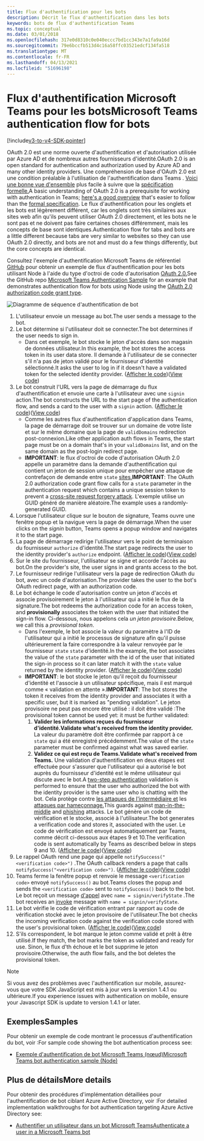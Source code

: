 ```yaml
---
title: Flux d'authentification pour les bots
description: Décrit le flux d'authentification dans les bots
keywords: bots de flux d'authentification Teams
ms.topic: conceptual
ms.date: 03/01/2018
ms.openlocfilehash: 317e0d8310c0e040eccc7bd1cc343e7a1fa9a16d
ms.sourcegitcommit: 79e6bccfb513d4c16a58ffc03521edcf134fa518
ms.translationtype: MT
ms.contentlocale: fr-FR
ms.lasthandoff: 04/13/2021
ms.locfileid: "51696198"
---
```

# <a name="microsoft-teams-authentication-flow-for-bots"></a><span data-ttu-id="f6f43-104">Flux d'authentification Microsoft Teams pour les bots</span><span class="sxs-lookup"><span data-stu-id="f6f43-104">Microsoft Teams authentication flow for bots</span></span>

[!include[v3-to-v4-SDK-pointer](~/includes/v3-to-v4-pointer-bots.md)]

<span data-ttu-id="f6f43-105">OAuth 2.0 est une norme ouverte d'authentification et d'autorisation utilisée par Azure AD et de nombreux autres fournisseurs d'identité.</span><span class="sxs-lookup"><span data-stu-id="f6f43-105">OAuth 2.0 is an open standard for authentication and authorization used by Azure AD and many other identity providers.</span></span> <span data-ttu-id="f6f43-106">Une compréhension de base d'OAuth 2.0 est une condition préalable à l'utilisation de l'authentification dans Teams . [Voici une bonne vue d'ensemble](https://aaronparecki.com/oauth-2-simplified/) plus facile à suivre que la [spécification formelle.](https://oauth.net/2/)</span><span class="sxs-lookup"><span data-stu-id="f6f43-106">A basic understanding of OAuth 2.0 is a prerequisite for working with authentication in Teams; [here's a good overview](https://aaronparecki.com/oauth-2-simplified/) that's easier to follow than the [formal specification](https://oauth.net/2/).</span></span> <span data-ttu-id="f6f43-107">Le flux d'authentification pour les onglets et les bots est légèrement différent, car les onglets sont très similaires aux sites web afin qu'ils peuvent utiliser OAuth 2.0 directement, et les bots ne le sont pas et ne doivent pas faire certaines choses différemment, mais les concepts de base sont identiques.</span><span class="sxs-lookup"><span data-stu-id="f6f43-107">Authentication flow for tabs and bots are a little different because tabs are very similar to websites so they can use OAuth 2.0 directly, and bots are not and must do a few things differently, but the core concepts are identical.</span></span>

<span data-ttu-id="f6f43-108">Consultez l'exemple d'authentification Microsoft Teams de référentiel [GitHub](https://github.com/OfficeDev/microsoft-teams-sample-auth-node) pour obtenir un exemple de flux d'authentification pour les bots utilisant Node à l'aide du type d'octroi de code d'autorisation [OAuth 2.0.](https://oauth.net/2/grant-types/authorization-code/)</span><span class="sxs-lookup"><span data-stu-id="f6f43-108">See the GitHub repo [Microsoft Teams Authentication Sample](https://github.com/OfficeDev/microsoft-teams-sample-auth-node) for an example that demonstrates authentication flow for bots using Node using the [OAuth 2.0 authorization code grant type](https://oauth.net/2/grant-types/authorization-code/).</span></span>

![Diagramme de séquence d'authentification de bot](~/assets/images/authentication/bot_auth_sequence_diagram.png)

1. <span data-ttu-id="f6f43-110">L'utilisateur envoie un message au bot.</span><span class="sxs-lookup"><span data-stu-id="f6f43-110">The user sends a message to the bot.</span></span>
2. <span data-ttu-id="f6f43-111">Le bot détermine si l'utilisateur doit se connecter.</span><span class="sxs-lookup"><span data-stu-id="f6f43-111">The bot determines if the user needs to sign in.</span></span>
    * <span data-ttu-id="f6f43-112">Dans cet exemple, le bot stocke le jeton d'accès dans son magasin de données utilisateur.</span><span class="sxs-lookup"><span data-stu-id="f6f43-112">In this example, the bot stores the access token in its user data store.</span></span> <span data-ttu-id="f6f43-113">Il demande à l'utilisateur de se connecter s'il n'a pas de jeton validé pour le fournisseur d'identité sélectionné.</span><span class="sxs-lookup"><span data-stu-id="f6f43-113">It asks the user to log in if it doesn't have a validated token for the selected identity provider.</span></span> <span data-ttu-id="f6f43-114">([Afficher le code](https://github.com/OfficeDev/microsoft-teams-sample-auth-node/blob/469952a26d618dbf884a3be53c7d921cc580b1e2/src/utils/AuthenticationUtils.ts#L58-L76))</span><span class="sxs-lookup"><span data-stu-id="f6f43-114">([View code](https://github.com/OfficeDev/microsoft-teams-sample-auth-node/blob/469952a26d618dbf884a3be53c7d921cc580b1e2/src/utils/AuthenticationUtils.ts#L58-L76))</span></span>
3. <span data-ttu-id="f6f43-115">Le bot construit l'URL vers la page de démarrage du flux d'authentification et envoie une carte à l'utilisateur avec une `signin` action.</span><span class="sxs-lookup"><span data-stu-id="f6f43-115">The bot constructs the URL to the start page of the authentication flow, and sends a card to the user with a `signin` action.</span></span> <span data-ttu-id="f6f43-116">([Afficher le code](https://github.com/OfficeDev/microsoft-teams-sample-auth-node/blob/469952a26d618dbf884a3be53c7d921cc580b1e2/src/dialogs/BaseIdentityDialog.ts#L160-L190))</span><span class="sxs-lookup"><span data-stu-id="f6f43-116">([View code](https://github.com/OfficeDev/microsoft-teams-sample-auth-node/blob/469952a26d618dbf884a3be53c7d921cc580b1e2/src/dialogs/BaseIdentityDialog.ts#L160-L190))</span></span>
    * <span data-ttu-id="f6f43-117">Comme les autres flux d'authentification d'application dans Teams, la page de démarrage doit se trouver sur un domaine de votre liste et sur le même domaine que la page de `validDomains` redirection post-connexion.</span><span class="sxs-lookup"><span data-stu-id="f6f43-117">Like other application auth flows in Teams, the start page must be on a domain that's in your `validDomains` list, and on the same domain as the post-login redirect page.</span></span>
    * <span data-ttu-id="f6f43-118">**IMPORTANT**: le flux d'octroi de code d'autorisation OAuth 2.0 appelle un paramètre dans la demande d'authentification qui contient un jeton de session unique pour empêcher une attaque de contrefaçon de demande entre `state` [sites.](https://en.wikipedia.org/wiki/Cross-site_request_forgery)</span><span class="sxs-lookup"><span data-stu-id="f6f43-118">**IMPORTANT**: The OAuth 2.0 authorization code grant flow calls for a `state` parameter in the authentication request which contains a unique session token to prevent a [cross-site request forgery attack](https://en.wikipedia.org/wiki/Cross-site_request_forgery).</span></span> <span data-ttu-id="f6f43-119">L'exemple utilise un GUID généré de manière aléatoire.</span><span class="sxs-lookup"><span data-stu-id="f6f43-119">The example uses a randomly-generated GUID.</span></span>
4. <span data-ttu-id="f6f43-120">Lorsque l'utilisateur clique  sur le bouton de signature, Teams ouvre une fenêtre popup et la navigue vers la page de démarrage.</span><span class="sxs-lookup"><span data-stu-id="f6f43-120">When the user clicks on the *signin* button, Teams opens a popup window and navigates it to the start page.</span></span>
5. <span data-ttu-id="f6f43-121">La page de démarrage redirige l'utilisateur vers le point de terminaison du fournisseur `authorize` d'identité.</span><span class="sxs-lookup"><span data-stu-id="f6f43-121">The start page redirects the user to the identity provider's `authorize` endpoint.</span></span> <span data-ttu-id="f6f43-122">([Afficher le code](https://github.com/OfficeDev/microsoft-teams-sample-auth-node/blob/469952a26d618dbf884a3be53c7d921cc580b1e2/public/html/auth-start.html#L51-L56))</span><span class="sxs-lookup"><span data-stu-id="f6f43-122">([View code](https://github.com/OfficeDev/microsoft-teams-sample-auth-node/blob/469952a26d618dbf884a3be53c7d921cc580b1e2/public/html/auth-start.html#L51-L56))</span></span>
6. <span data-ttu-id="f6f43-123">Sur le site du fournisseur, l'utilisateur se signe et accorde l'accès au bot.</span><span class="sxs-lookup"><span data-stu-id="f6f43-123">On the provider's site, the user signs in and grants access to the bot.</span></span>
7. <span data-ttu-id="f6f43-124">Le fournisseur redirige l'utilisateur vers la page de redirection OAuth du bot, avec un code d'autorisation.</span><span class="sxs-lookup"><span data-stu-id="f6f43-124">The provider takes the user to the bot's OAuth redirect page, with an authorization code.</span></span>
8. <span data-ttu-id="f6f43-125">Le bot échange le code d'autorisation  contre un jeton d'accès et associe provisoirement le jeton à l'utilisateur qui a initié le flux de la signature.</span><span class="sxs-lookup"><span data-stu-id="f6f43-125">The bot redeems the authorization code for an access token, and **provisionally** associates the token with the user that initiated the sign-in flow.</span></span> <span data-ttu-id="f6f43-126">Ci-dessous, nous appelons cela *un jeton provisoire*.</span><span class="sxs-lookup"><span data-stu-id="f6f43-126">Below, we call this a *provisional token*.</span></span>
    * <span data-ttu-id="f6f43-127">Dans l'exemple, le bot associe la valeur du paramètre à l'ID de l'utilisateur qui a initié le processus de signature afin qu'il puisse ultérieurement la faire correspondre à la valeur renvoyée par le fournisseur `state` `state` d'identité.</span><span class="sxs-lookup"><span data-stu-id="f6f43-127">In the example, the bot associates the value of the `state` parameter with the id of the user that initiated the sign-in process so it can later match it with the `state` value returned by the identity provider.</span></span> <span data-ttu-id="f6f43-128">([Afficher le code](https://github.com/OfficeDev/microsoft-teams-sample-auth-node/blob/469952a26d618dbf884a3be53c7d921cc580b1e2/src/AuthBot.ts#L70-L99))</span><span class="sxs-lookup"><span data-stu-id="f6f43-128">([View code](https://github.com/OfficeDev/microsoft-teams-sample-auth-node/blob/469952a26d618dbf884a3be53c7d921cc580b1e2/src/AuthBot.ts#L70-L99))</span></span>
    * <span data-ttu-id="f6f43-129">**IMPORTANT**: le bot stocke le jeton qu'il reçoit du fournisseur d'identité et l'associe à un utilisateur spécifique, mais il est marqué comme « validation en attente ».</span><span class="sxs-lookup"><span data-stu-id="f6f43-129">**IMPORTANT**: The bot stores the token it receives from the identity provider and associates it with a specific user, but it is marked as "pending validation".</span></span> <span data-ttu-id="f6f43-130">Le jeton provisoire ne peut pas encore être utilisé : il doit être validé :</span><span class="sxs-lookup"><span data-stu-id="f6f43-130">The provisional token cannot be used yet: it must be further validated:</span></span> 
      1. <span data-ttu-id="f6f43-131">**Valider les informations reçues du fournisseur d'identité.**</span><span class="sxs-lookup"><span data-stu-id="f6f43-131">**Validate what's received from the identity provider.**</span></span> <span data-ttu-id="f6f43-132">La valeur du paramètre doit être confirmée par rapport à ce `state` qui a été enregistré précédemment.</span><span class="sxs-lookup"><span data-stu-id="f6f43-132">The value of the `state` parameter must be confirmed against what was saved earlier.</span></span> 
      1. <span data-ttu-id="f6f43-133">**Validez ce qui est reçu de Teams.**</span><span class="sxs-lookup"><span data-stu-id="f6f43-133">**Validate what's received from Teams.**</span></span> <span data-ttu-id="f6f43-134">Une [](https://en.wikipedia.org/wiki/Man-in-the-middle_attack) validation d'authentification en deux étapes est effectuée pour s'assurer que l'utilisateur qui a autorisé le bot auprès du fournisseur d'identité est le même utilisateur qui discute avec le bot.</span><span class="sxs-lookup"><span data-stu-id="f6f43-134">A [two-step authentication](https://en.wikipedia.org/wiki/Man-in-the-middle_attack) validation is performed to ensure that the user who authorized the bot with the identity provider is the same user who is chatting with the bot.</span></span> <span data-ttu-id="f6f43-135">Cela protège contre [les attaques de l'intermédiaire et](https://en.wikipedia.org/wiki/Man-in-the-middle_attack) les [attaques par hameçonnage.](https://en.wikipedia.org/wiki/Phishing)</span><span class="sxs-lookup"><span data-stu-id="f6f43-135">This guards against [man-in-the-middle](https://en.wikipedia.org/wiki/Man-in-the-middle_attack) and [phishing](https://en.wikipedia.org/wiki/Phishing) attacks.</span></span> <span data-ttu-id="f6f43-136">Le bot génère un code de vérification et le stocke, associé à l'utilisateur.</span><span class="sxs-lookup"><span data-stu-id="f6f43-136">The bot generates a verification code and stores it, associated with the user.</span></span> <span data-ttu-id="f6f43-137">Le code de vérification est envoyé automatiquement par Teams, comme décrit ci-dessous aux étapes 9 et 10.</span><span class="sxs-lookup"><span data-stu-id="f6f43-137">The verification code is sent automatically by Teams as described below in steps 9 and 10.</span></span> <span data-ttu-id="f6f43-138">([Afficher le code](https://github.com/OfficeDev/microsoft-teams-sample-auth-node/blob/469952a26d618dbf884a3be53c7d921cc580b1e2/src/AuthBot.ts#L100-L113))</span><span class="sxs-lookup"><span data-stu-id="f6f43-138">([View code](https://github.com/OfficeDev/microsoft-teams-sample-auth-node/blob/469952a26d618dbf884a3be53c7d921cc580b1e2/src/AuthBot.ts#L100-L113))</span></span>
9. <span data-ttu-id="f6f43-139">Le rappel OAuth rend une page qui appelle `notifySuccess("<verification code>")` .</span><span class="sxs-lookup"><span data-stu-id="f6f43-139">The OAuth callback renders a page that calls `notifySuccess("<verification code>")`.</span></span> <span data-ttu-id="f6f43-140">([Afficher le code](https://github.com/OfficeDev/microsoft-teams-sample-auth-node/blob/master/src/views/oauth-callback-success.hbs))</span><span class="sxs-lookup"><span data-stu-id="f6f43-140">([View code](https://github.com/OfficeDev/microsoft-teams-sample-auth-node/blob/master/src/views/oauth-callback-success.hbs))</span></span>
10. <span data-ttu-id="f6f43-141">Teams ferme la fenêtre popup et renvoie le message `<verification code>` envoyé `notifySuccess()` au bot.</span><span class="sxs-lookup"><span data-stu-id="f6f43-141">Teams closes the popup and sends the `<verification code>` sent to `notifySuccess()` back to the bot.</span></span> <span data-ttu-id="f6f43-142">Le bot reçoit un message [d'appel](/bot-framework/dotnet/bot-builder-dotnet-activities#invoke) avec `name = signin/verifyState` .</span><span class="sxs-lookup"><span data-stu-id="f6f43-142">The bot receives an [invoke](/bot-framework/dotnet/bot-builder-dotnet-activities#invoke) message with `name = signin/verifyState`.</span></span>
11. <span data-ttu-id="f6f43-143">Le bot vérifie le code de vérification entrant par rapport au code de vérification stocké avec le jeton provisoire de l'utilisateur.</span><span class="sxs-lookup"><span data-stu-id="f6f43-143">The bot checks the incoming verification code against the verification code stored with the user's provisional token.</span></span> <span data-ttu-id="f6f43-144">([Afficher le code](https://github.com/OfficeDev/microsoft-teams-sample-auth-node/blob/469952a26d618dbf884a3be53c7d921cc580b1e2/src/dialogs/BaseIdentityDialog.ts#L127-L140))</span><span class="sxs-lookup"><span data-stu-id="f6f43-144">([View code](https://github.com/OfficeDev/microsoft-teams-sample-auth-node/blob/469952a26d618dbf884a3be53c7d921cc580b1e2/src/dialogs/BaseIdentityDialog.ts#L127-L140))</span></span>
12. <span data-ttu-id="f6f43-145">S'ils correspondent, le bot marque le jeton comme validé et prêt à être utilisé.</span><span class="sxs-lookup"><span data-stu-id="f6f43-145">If they match, the bot marks the token as validated and ready for use.</span></span> <span data-ttu-id="f6f43-146">Sinon, le flux d'th échoue et le bot supprime le jeton provisoire.</span><span class="sxs-lookup"><span data-stu-id="f6f43-146">Otherwise, the auth flow fails, and the bot deletes the provisional token.</span></span>

> [!Note]
> <span data-ttu-id="f6f43-147">Si vous avez des problèmes avec l'authentification sur mobile, assurez-vous que votre SDK JavaScript est mis à jour vers la version 1.4.1 ou ultérieure.</span><span class="sxs-lookup"><span data-stu-id="f6f43-147">If you experience issues with authentication on mobile, ensure your Javascript SDK is update to version 1.4.1 or later.</span></span>

## <a name="samples"></a><span data-ttu-id="f6f43-148">Exemples</span><span class="sxs-lookup"><span data-stu-id="f6f43-148">Samples</span></span>

<span data-ttu-id="f6f43-149">Pour obtenir un exemple de code montrant le processus d'authentification du bot, voir :</span><span class="sxs-lookup"><span data-stu-id="f6f43-149">For sample code showing the bot authentication process see:</span></span>

* [<span data-ttu-id="f6f43-150">Exemple d'authentification de bot Microsoft Teams (nœud)</span><span class="sxs-lookup"><span data-stu-id="f6f43-150">Microsoft Teams bot authentication sample (Node)</span></span>](https://github.com/OfficeDev/microsoft-teams-sample-auth-node)

## <a name="more-details"></a><span data-ttu-id="f6f43-151">Plus de détails</span><span class="sxs-lookup"><span data-stu-id="f6f43-151">More details</span></span>

<span data-ttu-id="f6f43-152">Pour obtenir des procédures d'implémentation détaillées pour l'authentification de bot ciblant Azure Active Directory, voir :</span><span class="sxs-lookup"><span data-stu-id="f6f43-152">For detailed implementation walkthroughs for bot authentication targeting Azure Active Directory see:</span></span>

* [<span data-ttu-id="f6f43-153">Authentifier un utilisateur dans un bot Microsoft Teams</span><span class="sxs-lookup"><span data-stu-id="f6f43-153">Authenticate a user in a Microsoft Teams bot</span></span>](~/resources/bot-v3/bot-authentication/auth-bot-AAD.md)
